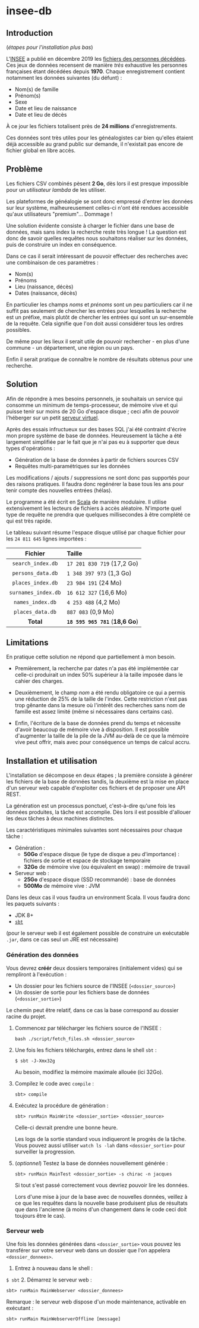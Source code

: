 # insee-db

## Introduction

(_étapes pour l'installation plus bas_)

L'[INSEE](https://www.insee.fr/) a publié en décembre 2019 les [fichiers des personnes décédées](https://www.data.gouv.fr/fr/datasets/fichier-des-personnes-decedees/).
Ces jeux de données recensent de manière _très_ exhaustive les personnes françaises étant décédées depuis **1970**.
Chaque enregistrement contient notamment les données suivantes (du défunt) :

- Nom(s) de famille
- Prénom(s)
- Sexe
- Date et lieu de naissance
- Date et lieu de décès

À ce jour les fichiers totalisent près de **24 millions** d'enregistrements.

Ces données sont très utiles pour les généalogistes car bien qu'elles étaient déjà accessible au grand public sur demande, il n'existait pas encore de fichier global en libre accès.

## Problème

Les fichiers CSV combinés pèsent **2 Go**, dès lors il est presque impossible pour un _utilisateur lambda_ de les utiliser.

Les plateformes de généalogie se sont donc empressé d'entrer les données sur leur système, malheureusement celles-ci n'ont été rendues accessible qu'aux utilisateurs "premium"... Dommage !

Une solution évidente consiste à charger le fichier dans une base de données, mais sans index la recherche reste très longue !
La question est donc de savoir quelles requêtes nous souhaitons réaliser sur les données, puis de construire un index en conséquence.

Dans ce cas il serait intéressant de pouvoir effectuer des recherches avec une combinaison de ces paramètres :

- Nom(s)
- Prénoms
- Lieu (naissance, décès)
- Dates (naissance, décès)

En particulier les champs _noms_ et _prénoms_ sont un peu particuliers car il ne suffit pas seulement de chercher les entrées pour lesquelles la recherche est un préfixe, mais plutôt de chercher les entrées qui sont un sur-ensemble de la requête. Cela signifie que l'on doit aussi considérer tous les ordres possibles.

De même pour les lieux il serait utile de pouvoir rechercher - en plus d'une commune - un département, une région ou un pays.

Enfin il serait pratique de connaître le nombre de résultats obtenus pour une recherche.

## Solution

Afin de répondre à mes besoins personnels, je souhaitais un service qui consomme un minimum de temps-processeur, de mémoire vive et qui puisse tenir sur moins de 20 Go d'espace disque ; ceci afin de pouvoir l'héberger sur un petit [serveur virtuel](https://fr.wikipedia.org/wiki/Serveur_d%C3%A9di%C3%A9_virtuel).

Après des essais infructueux sur des bases SQL j'ai été contraint d'écrire mon propre système de base de données.
Heureusement la tâche a été largement simplifiée par le fait que je n'ai pas eu à supporter que deux types d'opérations :

- Génération de la base de données à partir de fichiers sources CSV
- Requêtes multi-paramétriques sur les données

Les modifications / ajouts / suppressions ne sont donc pas supportés pour des raisons pratiques.
Il faudra donc regénérer la base tous les ans pour tenir compte des nouvelles entrées (hélas).

Le programme a été écrit en [Scala](https://fr.wikipedia.org/wiki/Scala_(langage)) de manière modulaire.
Il utilise extensivement les lecteurs de fichiers à accès aléatoire.
N'importe quel type de requête ne prendra que quelques millisecondes à être complété ce qui est très rapide.

Le tableau suivant résume l'espace disque utilisé par chaque fichier pour les `24 811 645` lignes importées :

| Fichier | Taille |
|:---:|:---|
| `search_index.db` | `17 201 830 719` (17,2 Go) |
| `persons_data.db` | `1 348 397 973` (1,3 Go) |
| `places_index.db` | `23 984 191` (24 Mo) |
| `surnames_index.db` | `16 612 327` (16,6 Mo) |
| `names_index.db` | `4 253 488` (4,2 Mo) |
| `places_data.db` | `887 083` (0,9 Mo) |
| **Total** | **`18 595 965 781`** (**18,6 Go**) |

## Limitations

En pratique cette solution ne répond que partiellement à mon besoin.

- Premièrement, la recherche par dates n'a pas été implémentée car celle-ci produirait un index 50% supérieur à la taille imposée dans le cahier des charges. 

- Deuxièmement, le champ _nom_ a été rendu obligatoire ce qui a permis une réduction de 25% de la taille de l'index.
Cette restriction n'est pas trop gênante dans la mesure où l'intérêt des recherches sans nom de famille est assez limité (même si nécessaires dans certains cas).

- Enfin, l'écriture de la base de données prend du temps et nécessite d'avoir beaucoup de mémoire vive à disposition.
Il est possible d'augmenter la taille de la pile de la JVM au-delà de ce que la mémoire vive peut offrir, mais avec pour conséquence un temps de calcul accru.

## Installation et utilisation

L'installation se décompose en deux étapes ; la première consiste à générer les fichiers de la base de données tandis, la deuxième est la mise en place d'un serveur web capable d'exploiter ces fichiers et de proposer une API REST.

La génération est un processus ponctuel, c'est-à-dire qu'une fois les données produites, la tâche est accomplie.
Dès lors il est possible d'allouer les deux tâches à deux machines distinctes.

Les caractéristiques minimales suivantes sont nécessaires pour chaque tâche :

- Génération :
  - **50Go** d'espace disque (le type de disque a peu d'importance) : fichiers de sortie et espace de stockage temporaire
  - **32Go** de mémoire vive (ou équivalent en swap) : mémoire de travail
- Serveur web :
  - **25Go** d'espace disque (SSD recommandé) : base de données
  - **500Mo** de mémoire vive : JVM
 
Dans les deux cas il vous faudra un environment Scala. Il vous faudra donc les paquets suivants :

- JDK 8+
- [`sbt`](https://www.scala-sbt.org/)
 
(pour le serveur web il est également possible de construire un exécutable `.jar`, dans ce cas seul un JRE est nécessaire)

### Génération des données

Vous devrez **créér** deux dossiers temporaires (initialement vides) qui se rempliront à l'exécution :
- Un dossier pour les fichiers source de l'INSEE (`<dossier_source>`)
- Un dossier de sortie pour les fichiers base de données (`<dossier_sortie>`)

Le chemin peut être relatif, dans ce cas la base correspond au dossier racine du projet.

1. Commencez par télécharger les fichiers source de l'INSEE :

   `bash ./script/fetch_files.sh <dossier_source>`
2. Une fois les fichiers téléchargés, entrez dans le shell `sbt` :

   `$ sbt -J-Xmx32g`
   
   Au besoin, modifiez la mémoire maximale allouée (ici 32Go).
3. Compilez le code avec `compile` :

   `sbt> compile`
4. Exécutez la procédure de génération :

   `sbt> runMain MainWrite <dossier_sortie> <dossier_source>`
   
   Celle-ci devrait prendre une bonne heure.
   
   Les logs de la sortie standard vous indiqueront le progrès de la tâche.
   Vous pouvez aussi utiliser `watch ls -lah` dans `<dossier_sortie>` pour surveiller la progression.
5. (_optionnel_) Testez la base de données nouvellement générée :

   `sbt> runMain MainTest <dossier_sortie> -s chirac -n jacques`
   
   Si tout s'est passé correctement vous devriez pouvoir lire les données.
   
   Lors d'une mise à jour de la base avec de nouvelles données, veillez à ce que les requêtes dans la nouvelle base produisent plus de résultats que dans l'ancienne (à moins d'un changement dans le code ceci doit toujours être le cas).

### Serveur web

Une fois les données générées dans `<dossier_sortie>` vous pouvez les transférer sur votre serveur web dans un dossier que l'on appelera `<dossier_donnees>`.

1. Entrez à nouveau dans le shell :

  `$ sbt`
2. Démarrez le serveur web :

  `sbt> runMain MainWebserver <dossier_donnees>`
  
Remarque : le serveur web dispose d'un mode maintenance, activable en exécutant :

`sbt> runMain MainWebserverOffline [message]`
